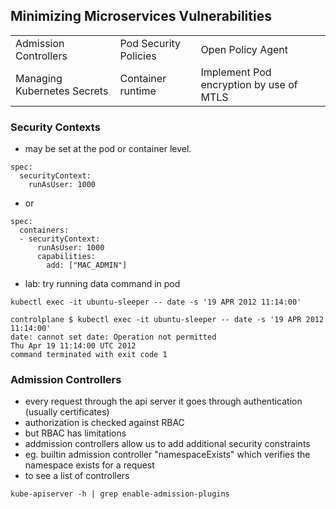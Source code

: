 ## Minimizing Microservices Vulnerabilities

|  |  |  |
| ---- | ---- | ---- |
| Admission Controllers | Pod Security Policies | Open Policy Agent | 
| Managing Kubernetes Secrets | Container runtime | Implement Pod encryption by use of MTLS | 


### Security Contexts

- may be set at the pod or container level. 
```
spec:
  securityContext:
    runAsUser: 1000
```
- or
```
spec:
  containers:
  - securityContext:
      runAsUser: 1000
      capabilities:
        add: ["MAC_ADMIN"]
```
- lab: try running data command in pod
```
kubectl exec -it ubuntu-sleeper -- date -s '19 APR 2012 11:14:00'

controlplane $ kubectl exec -it ubuntu-sleeper -- date -s '19 APR 2012 11:14:00'
date: cannot set date: Operation not permitted
Thu Apr 19 11:14:00 UTC 2012
command terminated with exit code 1
```

### Admission Controllers

- every request through the api server it goes through authentication (usually certificates) 
- authorization is checked against RBAC
- but RBAC has limitations
- addmission controllers allow us to add additional security constraints
- eg. builtin admission controller "namespaceExists" which verifies the namespace exists for a request
- to see a list of controllers
```
kube-apiserver -h | grep enable-admission-plugins
```




